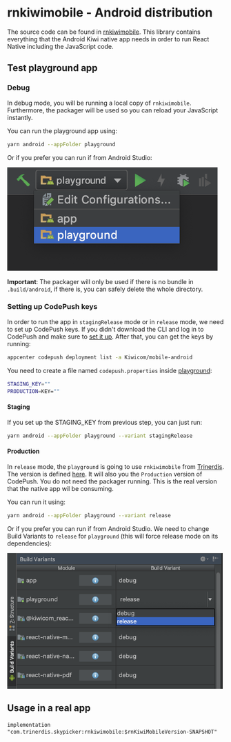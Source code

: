 # rnkiwimobile - Android distribution

The source code can be found in [rnkiwimobile](../../android/rnkiwimobile). This library contains everything that the 
Android Kiwi native app needs in order to run React Native including the JavaScript code.

## Test playground app

### Debug

In debug mode, you will be running a local copy of `rnkiwimobile`. 
Furthermore, the packager will be used so you can reload your JavaScript instantly. 

You can run the playground app using:

```bash
yarn android --appFolder playground
```

Or if you prefer you can run if from Android Studio:

![](../assets/android-playground.png)


**Important**: The packager will only be used if there is no bundle in `.build/android`, if there is,
you can safely delete the whole directory.

### Setting up CodePush keys

In order to run the app in `stagingRelease` mode or in `release` mode, we need to set up CodePush keys. If you didn't 
download the CLI and log in to CodePush and make sure to [set it up](../common/code-push.md). After that, you can get
the keys by running:

```bash
appcenter codepush deployment list -a Kiwicom/mobile-android
```

You need to create a file named `codepush.properties` inside [playground](../../android/playground):

```bash
STAGING_KEY=""
PRODUCTION=KEY=""
```

#### Staging

If you set up the STAGING_KEY from previous step, you can just run:

```bash
yarn android --appFolder playground --variant stagingRelease
```

#### Production

In `release` mode, the `playground` is going to use `rnkiwimobile` from [Trinerdis](http://trinerdis.cz:8000/repository/snapshots/com/trinerdis/skypicker/rnkiwimobile/). The version is defined [here](../../.build/package.json#L3).
It will also you the `Production` version of CodePush. 
You do not need the packager running. This is the real version that the native app wil be consuming.

You can run it using:

```bash
yarn android --appFolder playground --variant release
```

Or if you prefer you can run if from Android Studio. We need to change Build Variants to `release` for `playground` (this will force release mode on its dependencies):

<img src="../assets/android-release-variant.png" width="500">

## Usage in a real app

```
implementation "com.trinerdis.skypicker:rnkiwimobile:$rnKiwiMobileVersion-SNAPSHOT"
```
